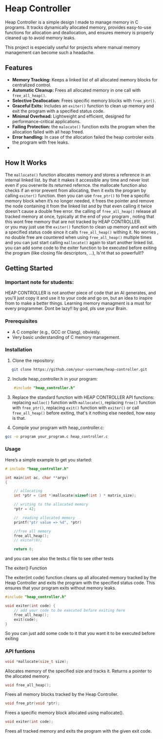 # Heap Controller  

Heap Controller is a simple design I made to manage memory in C programs. It tracks dynamically allocated memory, provides easy-to-use functions for allocation and deallocation, and ensures memory is properly cleaned up to avoid memory leaks.  

This project is especially useful for projects where manual memory management can become such a headache.  

## Features  
- **Memory Tracking:** Keeps a linked list of all allocated memory blocks for centralized control.  
- **Automatic Cleanup:** Frees all allocated memory in one call with `free_all_heap()`.  
- **Selective Deallocation:** Frees specific memory blocks with `free_ptr()`.  
- **Graceful Exits:** Includes an `exiter()` function to clean up memory and exit the program with a specified status code.  
- **Minimal Overhead:** Lightweight and efficient, designed for performance-critical applications.  
- **Failing Protection:** the `malocate()` function exits the program when the allocation failed with all heap freed.
- **Error handling:** In case of the allocation failed the heap controler exits the program with free leaks.
- 
## How It Works  
The `mallocate()` function allocates memory and stores a reference in an internal linked list.
by that it makes it accessible any time and never lost even if you overwrite its returned refernce.
the mallocate function also checks if an error prevent from allocating, then it exits the program by calling `exiter()` function. 
then you can use `free_ptr()` to free a specific memory block when it’s no longer needed,
it frees the pointer and remove the node containing it from the linked list and by that even calling it twice doesn't cause a double free error.
the calling of `free_all_heap()` release all tracked memory at once,
typically at the end of your program , noting that this wont free memory that are not tracked by HEAP CONTROLLER.  
or you may just use the `exiter()` function to clean up memory and exit with a specified status code since it calls `free_all_heap()` withing it.
No worries , no double free are countered when using `free_all_heap()` multiple times and you can just start calling `mallocate()` again to start another linked list.
you can add some code to the exiter function to be executed before exiting the program (like closing file descriptors, ...), Is'nt that so powerfull!?


## Getting Started  

### Important note for students:
HEAP CONTROLLER is not another piece of code that an AI generates, and you'll just copy it and use it to your code and go on,
but an idea to inspire from to make a better things.
Learning memory managment is a must for every programmer.
Dont be lazy!! by god, pls use your Brain.

### Prerequisites  
- A C compiler (e.g., GCC or Clang), obviesly.  
- Very basic understanding of C memory management.  

### Installation  
1. Clone the repository:  
```bash  
   git clone https://github.com/your-username/heap-controller.git  
```

2. Include heap_controller.h in your program:
```c
	#include "heap_controller.h"  
```

3. Replace the standard function with HEAP CONTROLLER API functions:
	replacing `malloc()` function with `mallocate()`,
	replacing `free()` function with `free_ptr()`,
	replacing `exit()` function with `exiter()` or call `free_all_heap()` before exiting,
	that's it nothing else needed, how easy is that.

4. Compile your program with heap_controller.c:
```bash
gcc -o program your_program.c heap_controller.c  
```

###  Usage

Here’s a simple example to get you started:
```c
# include "heap_controller.h"

int	main(int ac, char **argv)
{

	// allocating
	int *ptr = (int *)mallocate(sizeof(int ) * matrix_size);

	// writing to the allocated memory
	*ptr = 42;

	//	reading allocated memory
	printf("ptr value => %d", *ptr)

	//free all memory
	free_all_heap();
	// exiter(0);

	return 0;
```
and you can see also the tests.c file to see other tests

The exiter() Function

The exiter(int code) function cleans up all allocated memory tracked by the Heap Controller and exits the program with the specified status code. This ensures that your program exits without memory leaks.
```c
#include "heap_controller.h"  

void exiter(int code) {
    // add your code to be executed before exiting here
    free_all_heap();  
    exit(code);  
}  
```
So you can just add some code to it that you want it to be executed before exiting

###  API funtions 
```c
void *mallocate(size_t size);
```
Allocates memory of the specified size and tracks it. Returns a pointer to the allocated memory.

```c
void free_all_heap();
```
Frees all memory blocks tracked by the Heap Controller.

```c
void free_ptr(void *ptr);
```
Frees a specific memory block allocated using mallocate().

```c
void exiter(int code);
```
Frees all tracked memory and exits the program with the given exit code.
